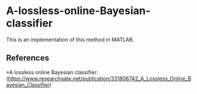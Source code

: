 # A-lossless-online-Bayesian-classifier

This is an implementation of this method in MATLAB.

## References
*A lossless online Bayesian classifier: (https://www.researchgate.net/publication/331806742_A_Lossless_Online_Bayesian_Classifier)
